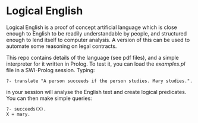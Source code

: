 # Logical English

Logical English is a proof of concept artificial language which is close enough to English to be readily understandable by people, and structured enough to lend itself to computer analysis. A version of this can be used to automate some reasoning on legal contracts. 

This repo contains details of the language (see pdf files), and a simple interpreter for it written in Prolog. To test it, you can load the *examples.pl* file in a SWI-Prolog session. Typing:

```
?- translate "A person succeeds if the person studies. Mary studies.".
```
in your session will analyse the English text and create logical predicates. You can then make simple queries: 

```
?- succeeds(X). 
X = mary. 
```
